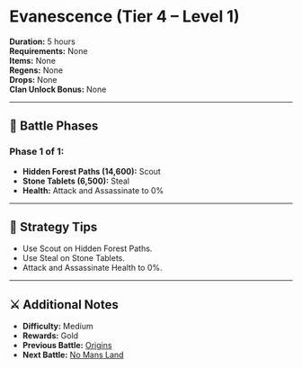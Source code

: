 # Evanescence (Tier 4 – Level 1)

**Duration:** 5 hours  
**Requirements:** None  
**Items:** None  
**Regens:** None  
**Drops:** None  
**Clan Unlock Bonus:** None

---

## 🧪 Battle Phases

### Phase 1 of 1:
- **Hidden Forest Paths (14,600):** Scout  
- **Stone Tablets (6,500):** Steal  
- **Health:** Attack and Assassinate to 0%

---

## 🧭 Strategy Tips

- Use Scout on Hidden Forest Paths.  
- Use Steal on Stone Tablets.  
- Attack and Assassinate Health to 0%.

---

## ⚔️ Additional Notes

- **Difficulty:** Medium  
- **Rewards:** Gold  
- **Previous Battle:** [Origins](../tier3/origins.md)  
- **Next Battle:** [No Mans Land](no-mans-land.md)
